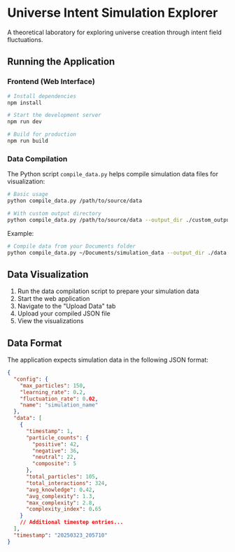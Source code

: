
# Universe Intent Simulation Explorer

A theoretical laboratory for exploring universe creation through intent field fluctuations.

## Running the Application

### Frontend (Web Interface)

```bash
# Install dependencies
npm install

# Start the development server
npm run dev

# Build for production
npm run build
```

### Data Compilation

The Python script `compile_data.py` helps compile simulation data files for visualization:

```bash
# Basic usage
python compile_data.py /path/to/source/data

# With custom output directory
python compile_data.py /path/to/source/data --output_dir ./custom_output_directory
```

Example:
```bash
# Compile data from your Documents folder
python compile_data.py ~/Documents/simulation_data --output_dir ./data
```

## Data Visualization

1. Run the data compilation script to prepare your simulation data
2. Start the web application
3. Navigate to the "Upload Data" tab
4. Upload your compiled JSON file
5. View the visualizations

## Data Format

The application expects simulation data in the following JSON format:

```json
{
  "config": {
    "max_particles": 150,
    "learning_rate": 0.2,
    "fluctuation_rate": 0.02,
    "name": "simulation_name"
  },
  "data": [
    {
      "timestamp": 1,
      "particle_counts": {
        "positive": 42,
        "negative": 36,
        "neutral": 22,
        "composite": 5
      },
      "total_particles": 105,
      "total_interactions": 324,
      "avg_knowledge": 0.42,
      "avg_complexity": 1.3,
      "max_complexity": 2.8,
      "complexity_index": 0.65
    }
    // Additional timestep entries...
  ],
  "timestamp": "20250323_205710"
}
```
